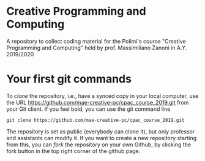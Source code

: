 # Creative Programming and Computing
A repository to collect coding material for the Polimi's course "Creative Programming and Computing" held by prof. Massimiliano Zanoni in A.Y. 2019/2020

# Your first git commands
To _clone_ the repository, i.e., have a synced copy in your local computer, use the URL https://github.com/mae-creative-pc/cpac_course_2019.git from your Git client. If you feel bold, you can use the git command line

```
git clone https://github.com/mae-creative-pc/cpac_course_2019.git
```
The repository is set as public (everybody can clone it), but only professor and assistants can modify it. If you want to create a new repository starting from this, you can _fork_ the repository on your own Github, by clicking the fork button in the top right corner of the github page.

